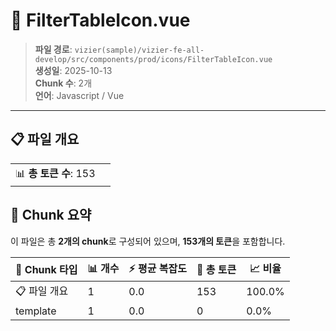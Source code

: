 # 📄 FilterTableIcon.vue

> **파일 경로**: `vizier(sample)/vizier-fe-all-develop/src/components/prod/icons/FilterTableIcon.vue`  
> **생성일**: 2025-10-13  
> **Chunk 수**: 2개  
> **언어**: Javascript / Vue
---


## 📋 파일 개요

| | |
|--|--|
| 📊 **총 토큰 수**: 153 |  |






## 🧩 Chunk 요약

이 파일은 총 **2개의 chunk**로 구성되어 있으며, **153개의 토큰**을 포함합니다.

| 🧩 Chunk 타입 | 📊 개수 | ⚡ 평균 복잡도 | 📝 총 토큰 | 📈 비율 |
|---------------|--------|-------------|----------|--------|
| 📋 파일 개요 | 1 | 0.0 | 153 | 100.0% |
| template | 1 | 0.0 | 0 | 0.0% |

